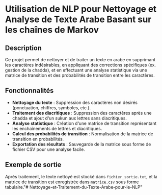 # Utilisation de NLP pour Nettoyage et Analyse de Texte Arabe Basant sur les chaînes de Markov

## Description
Ce projet permet de nettoyer et de traiter un texte en arabe en supprimant les caractères indésirables, en appliquant des corrections spécifiques (ex. gestion de la chadda), et en effectuant une analyse statistique via une matrice de transition et des probabilités de transition entre les caractères.

## Fonctionnalités
- **Nettoyage du texte** : Suppression des caractères non désirés (ponctuation, chiffres, symboles, etc.).
- **Traitement des diacritiques** : Suppression des caractères après une chadda et ajout d'un sukun aux lettres sans diacritiques.
- **Analyse statistique** : Création d'une matrice de transition représentant les enchaînements de lettres et diacritiques.
- **Calcul des probabilités de transition** : Normalisation de la matrice de transition en probabilités.
- **Exportation des résultats** : Sauvegarde de la matrice sous forme de fichier CSV pour une analyse facile.

## Exemple de sortie
Après traitement, le texte nettoyé est stocké dans `fichier_sortie.txt`, et la matrice de transition est enregistrée dans `matrice.csv` sous forme tabulaire."# Nettoyage-et-Traitement-du-Texte-Arabe-pour-le-NLP" 
